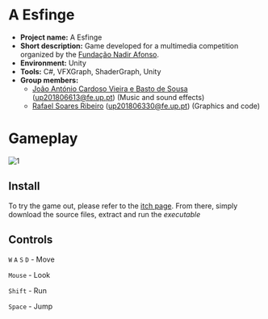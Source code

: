 # A Esfinge

- **Project name:** A Esfinge
- **Short description:** Game developed for a multimedia competition organized by the [Fundação Nadir Afonso](https://www.nadirafonso.com/fundacao/). 
- **Environment:** Unity
- **Tools:** C#, VFXGraph, ShaderGraph, Unity
- **Group members:**
    - [João António Cardoso Vieira e Basto de Sousa](https://github.com/JoaoASousa) ([up201806613@fe.up.pt](up201806613@fe.up.pt)) (Music and sound effects)
    - [Rafael Soares Ribeiro](https://github.com/up201806330) ([up201806330@fe.up.pt](mailto:up201806330@fe.up.pt)) (Graphics and code)

# Gameplay
![1](gamplay.gif)

## Install

To try the game out, please refer to the [itch page](https://rafael-ribeiro1510.itch.io/a-esfinge). From there, simply download the source files, extract and run the *executable*

## Controls

`W` `A` `S` `D` - Move

`Mouse` - Look

`Shift` - Run

`Space` - Jump

